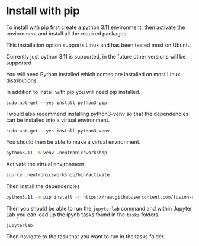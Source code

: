 # Install with pip

To install with pip first create a python 3.11 environment, then activate the
environment and install all the required packages.

This installation option supports Linux and has been tested most on Ubuntu

Currently just python 3.11 is supported, in the future other versions will be supported

You will need Python installed which comes pre installed on most Linux distributions

In addition to install with pip you will need pip installed.
```
sudo apt-get --yes install python3-pip
```

I would also recommend installing python3-venv so that the dependencies can be installed into a virtual environment.
```
sudo apt-get --yes install python3-venv
```

You should then be able to make a virtual environment.
```bash
python3.11 -m venv .neutronicsworkshop
```

Activate the virtual environment
```bash
source .neutronicsworkshop/bin/activate
```

Then install the dependencies
```bash
python3.11 -m pip install -r https://raw.githubusercontent.com/fusion-energy/neutronics-workshop/refs/heads/main/requirements.txt
```

Then you should be able to run the ```jupyterlab``` command and within Jupyter Lab you can load up the ipynb tasks found in the ```tasks``` folders.

```bash
jupyterlab
```

Then navigate to the task that you want to run in the tasks folder.
